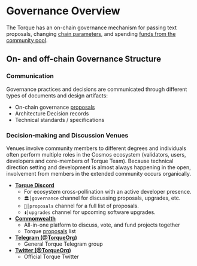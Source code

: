 <!--
order: 1
title: "Overview"
-->

# Governance Overview

The Torque has an on-chain governance mechanism for passing
text proposals, changing [chain parameters](./param_change), and spending [funds from the community pool](./community_pool).

## On- and off-chain Governance Structure

### Communication

Governance practices and decisions are communicated through different types of documents and design artifacts:

- On-chain governance [proposals](https://www.mintscan.io/torque/proposals)
- Architecture Decision records
- Technical standards / specifications

### Decision-making and Discussion Venues

Venues involve community members to different degrees and individuals often perform multiple roles in the Cosmos ecosystem (validators, users, developers and core-members of Torque Team). Because technical direction setting and development is almost always happening in the open, involvement from members in the extended community occurs organically.

- **[Torque Discord](https://discord.gg/torque)**
    - For ecosystem cross-pollination with an active developer presence.
    - `🏛│governance` channel for discussing proposals, upgrades, etc.
    - `📜│proposals` channel for a full list of proposals.
    - `⏫│upgrades` channel for upcoming software upgrades.
- **[Commonwealth](https://commonwealth.im/torque)**
    - All-in-one platform to discuss, vote, and fund projects together
    - Torque [proposals](https://commonwealth.im/torque/proposals) list
- **[Telegram (@TorqueOrg)](https://t.me/TorqueOrg)**
    - General Torque Telegram group
- **[Twitter (@TorqueOrg)](https://twitter.com/TorqueOrg)**
    - Official Torque Twitter
